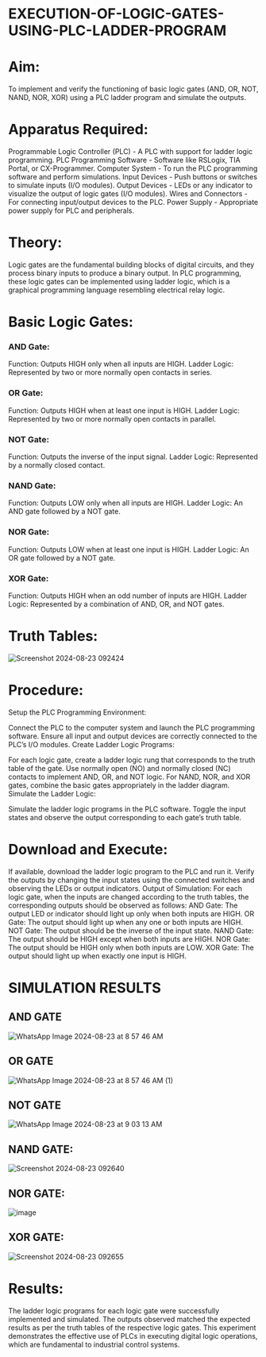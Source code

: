 # EXECUTION-OF-LOGIC-GATES-USING-PLC-LADDER-PROGRAM


 
# Aim:
To implement and verify the functioning of basic logic gates (AND, OR, NOT, NAND, NOR, XOR) using a PLC ladder program and simulate the outputs.

# Apparatus Required:
Programmable Logic Controller (PLC) - A PLC with support for ladder logic programming.
PLC Programming Software - Software like RSLogix, TIA Portal, or CX-Programmer.
Computer System - To run the PLC programming software and perform simulations.
Input Devices - Push buttons or switches to simulate inputs (I/O modules).
Output Devices - LEDs or any indicator to visualize the output of logic gates (I/O modules).
Wires and Connectors - For connecting input/output devices to the PLC.
Power Supply - Appropriate power supply for PLC and peripherals.


# Theory:
Logic gates are the fundamental building blocks of digital circuits, and they process binary inputs to produce a binary output. In PLC programming, these logic gates can be implemented using ladder logic, which is a graphical programming language resembling electrical relay logic.

# Basic Logic Gates:
### AND Gate:

Function: Outputs HIGH only when all inputs are HIGH.
Ladder Logic: Represented by two or more normally open contacts in series.

### OR Gate:

Function: Outputs HIGH when at least one input is HIGH.
Ladder Logic: Represented by two or more normally open contacts in parallel.

### NOT Gate:

Function: Outputs the inverse of the input signal.
Ladder Logic: Represented by a normally closed contact.

### NAND Gate:

Function: Outputs LOW only when all inputs are HIGH.
Ladder Logic: An AND gate followed by a NOT gate.

### NOR Gate:

Function: Outputs LOW when at least one input is HIGH.
Ladder Logic: An OR gate followed by a NOT gate.

### XOR Gate:

Function: Outputs HIGH when an odd number of inputs are HIGH.
Ladder Logic: Represented by a combination of AND, OR, and NOT gates.
# Truth Tables:
![Screenshot 2024-08-23 092424](https://github.com/user-attachments/assets/665cc547-5373-4e67-8663-61d447656c01)


 
# Procedure:
Setup the PLC Programming Environment:

Connect the PLC to the computer system and launch the PLC programming software.
Ensure all input and output devices are correctly connected to the PLC’s I/O modules.
Create Ladder Logic Programs:

For each logic gate, create a ladder logic rung that corresponds to the truth table of the gate.
Use normally open (NO) and normally closed (NC) contacts to implement AND, OR, and NOT logic.
For NAND, NOR, and XOR gates, combine the basic gates appropriately in the ladder diagram.
Simulate the Ladder Logic:

Simulate the ladder logic programs in the PLC software.
Toggle the input states and observe the output corresponding to each gate’s truth table.
# Download and Execute:

If available, download the ladder logic program to the PLC and run it.
Verify the outputs by changing the input states using the connected switches and observing the LEDs or output indicators.
Output of Simulation:
For each logic gate, when the inputs are changed according to the truth tables, the corresponding outputs should be observed as follows:
AND Gate: The output LED or indicator should light up only when both inputs are HIGH.
OR Gate: The output should light up when any one or both inputs are HIGH.
NOT Gate: The output should be the inverse of the input state.
NAND Gate: The output should be HIGH except when both inputs are HIGH.
NOR Gate: The output should be HIGH only when both inputs are LOW.
XOR Gate: The output should light up when exactly one input is HIGH.


# SIMULATION RESULTS 

## AND GATE
![WhatsApp Image 2024-08-23 at 8 57 46 AM](https://github.com/user-attachments/assets/eb7890b6-6b89-4588-ba37-daacf92010e8)

## OR GATE
![WhatsApp Image 2024-08-23 at 8 57 46 AM (1)](https://github.com/user-attachments/assets/8e6ee554-3230-4bb5-8575-af2ec64ab177)

## NOT GATE 
![WhatsApp Image 2024-08-23 at 9 03 13 AM](https://github.com/user-attachments/assets/548fa393-ec27-44dd-b894-aaeecf765079)

## NAND GATE:
![Screenshot 2024-08-23 092640](https://github.com/user-attachments/assets/0f73ce07-ebde-4d78-8ef2-6ddb8862a175)

## NOR GATE:
![image](https://github.com/user-attachments/assets/b5fef986-c0fd-4057-b483-41894cc4bbb0)

## XOR GATE:
![Screenshot 2024-08-23 092655](https://github.com/user-attachments/assets/145ffc07-1321-4d99-95a3-e5d68430e3db)



# Results:
The ladder logic programs for each logic gate were successfully implemented and simulated.
The outputs observed matched the expected results as per the truth tables of the respective logic gates.
This experiment demonstrates the effective use of PLCs in executing digital logic operations, which are fundamental to industrial control systems.
